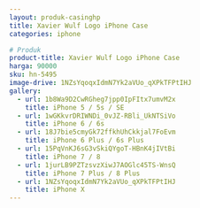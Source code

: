 ```yaml
---
layout: produk-casinghp
title: Xavier Wulf Logo iPhone Case
categories: iphone

# Produk
product-title: Xavier Wulf Logo iPhone Case
harga: 90000
sku: hn-5495
image-drive: 1NZsYqoqxIdmN7Yk2aVUo_qXPkTFPtIHJ
gallery:
  - url: 1b8Wa9D2CwRGheg7jpp0IpFItx7umvM2x
    title: iPhone 5 / 5s / SE
  - url: 1wGKkvrDRIWNDi_0vJZ-RBli_UkNTSiVo
    title: iPhone 6 / 6s
  - url: 18J7bie5cmyGk72ffkhUhCkkjal7FoEvm
    title: iPhone 6 Plus / 6s Plus
  - url: 15PqVnKJ6sG3vSkiQYgoT-HBnK4jIVtBi
    title: iPhone 7 / 8
  - url: 1jurLB9PZTzsvzXiwJ7AOGlc45TS-WnsQ
    title: iPhone 7 Plus / 8 Plus
  - url: 1NZsYqoqxIdmN7Yk2aVUo_qXPkTFPtIHJ
    title: iPhone X
---
```

